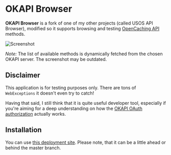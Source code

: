 OKAPI Browser
=============

**OKAPI Browser** is a fork of one of my other projects (called USOS API Browser),
modified so it supports browsing and testing [OpenCaching API](http://opencaching.pl/okapi/)
methods.

![Screenshot](https://raw.github.com/wrygiel/okapi-browser/master/extras/screenshot.png)

*Note:* The list of available methods is dynamically fetched from the chosen
OKAPI server. The screenshot may be outdated.

Disclaimer
----------

This application is for testing purposes only. There are tons of `WebExceptions`
it doesn't even try to catch!

Having that said, I still think that it is quite useful developer tool,
especially if you're aiming for a deep understanding on how the [OKAPI
OAuth authorization](http://opencaching.pl/okapi/introduction.html#oauth)
actually works.

Installation
------------

You can use [this deployment site](http://opencaching.pl/download/okapi-browser/).
Please note, that it can be a little ahead or behind the master branch.
